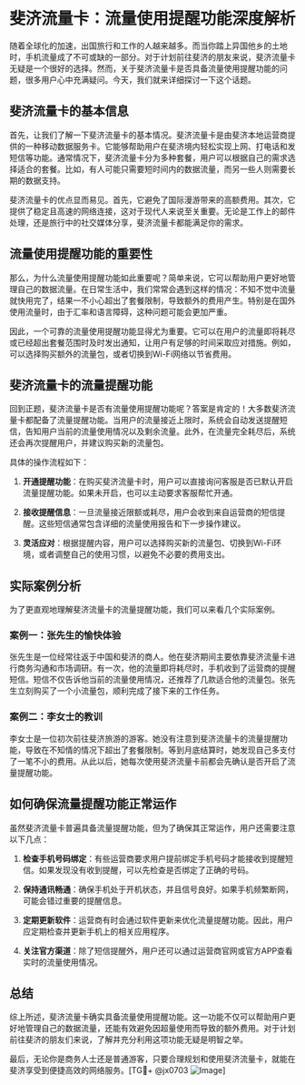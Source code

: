 # 斐济流量卡：流量使用提醒功能深度解析

随着全球化的加速，出国旅行和工作的人越来越多。而当你踏上异国他乡的土地时，手机流量成了不可或缺的一部分。对于计划前往斐济的朋友来说，斐济流量卡无疑是一个很好的选择。然而，关于斐济流量卡是否具备流量使用提醒功能的问题，很多用户心中充满疑问。今天，我们就来详细探讨一下这个话题。

## 斐济流量卡的基本信息

首先，让我们了解一下斐济流量卡的基本情况。斐济流量卡是由斐济本地运营商提供的一种移动数据服务卡。它能够帮助用户在斐济境内轻松实现上网、打电话和发短信等功能。通常情况下，斐济流量卡分为多种套餐，用户可以根据自己的需求选择适合的套餐。比如，有人可能只需要短时间内的数据流量，而另一些人则需要长期的数据支持。

斐济流量卡的优点显而易见。首先，它避免了国际漫游带来的高额费用。其次，它提供了稳定且高速的网络连接，这对于现代人来说至关重要。无论是工作上的邮件处理，还是旅行中的社交媒体分享，斐济流量卡都能满足你的需求。

## 流量使用提醒功能的重要性

那么，为什么流量使用提醒功能如此重要呢？简单来说，它可以帮助用户更好地管理自己的数据流量。在日常生活中，我们常常会遇到这样的情况：不知不觉中流量就快用完了，结果一不小心超出了套餐限制，导致额外的费用产生。特别是在国外使用流量时，由于汇率和语言障碍，这种问题可能会更加严重。

因此，一个可靠的流量使用提醒功能显得尤为重要。它可以在用户的流量即将耗尽或已经超出套餐范围时及时发出通知，让用户有足够的时间采取应对措施。例如，可以选择购买额外的流量包，或者切换到Wi-Fi网络以节省费用。

## 斐济流量卡的流量提醒功能

回到正题，斐济流量卡是否有流量使用提醒功能呢？答案是肯定的！大多数斐济流量卡都配备了流量提醒功能。当用户的流量接近上限时，系统会自动发送提醒短信，告知用户当前的流量使用情况以及剩余流量。此外，在流量完全耗尽后，系统还会再次提醒用户，并建议购买新的流量包。

具体的操作流程如下：

1. **开通提醒功能**：在购买斐济流量卡时，用户可以直接询问客服是否已默认开启流量提醒功能。如果未开启，也可以主动要求客服帮忙开通。
   
2. **接收提醒信息**：一旦流量接近限额或耗尽，用户会收到来自运营商的短信提醒。这些短信通常包含详细的流量使用报告和下一步操作建议。

3. **灵活应对**：根据提醒内容，用户可以选择购买新的流量包、切换到Wi-Fi环境，或者调整自己的使用习惯，以避免不必要的费用支出。

## 实际案例分析

为了更直观地理解斐济流量卡的流量提醒功能，我们可以来看几个实际案例。

### 案例一：张先生的愉快体验

张先生是一位经常往返于中国和斐济的商人。他在斐济期间主要依靠斐济流量卡进行商务沟通和市场调研。有一次，他的流量即将耗尽时，手机收到了运营商的提醒短信。短信不仅告诉他当前的流量使用情况，还推荐了几款适合他的流量包。张先生立刻购买了一个小流量包，顺利完成了接下来的工作任务。

### 案例二：李女士的教训

李女士是一位初次前往斐济旅游的游客。她没有注意到斐济流量卡的流量提醒功能，导致在不知情的情况下超出了套餐限制。等到月底结算时，她发现自己多支付了一笔不小的费用。从此以后，她每次使用斐济流量卡前都会先确认是否开启了流量提醒功能。

## 如何确保流量提醒功能正常运作

虽然斐济流量卡普遍具备流量提醒功能，但为了确保其正常运作，用户还需要注意以下几点：

1. **检查手机号码绑定**：有些运营商要求用户提前绑定手机号码才能接收到提醒短信。如果发现没有收到提醒，可以先检查是否绑定了正确的号码。

2. **保持通讯畅通**：确保手机处于开机状态，并且信号良好。如果手机频繁断网，可能会错过重要的提醒信息。

3. **定期更新软件**：运营商有时会通过软件更新来优化流量提醒功能。因此，用户应定期检查并更新手机上的相关应用程序。

4. **关注官方渠道**：除了短信提醒外，用户还可以通过运营商官网或官方APP查看实时的流量使用情况。

## 总结

综上所述，斐济流量卡确实具备流量使用提醒功能。这一功能不仅可以帮助用户更好地管理自己的数据流量，还能有效避免因超量使用而导致的额外费用。对于计划前往斐济的朋友们来说，了解并充分利用这项功能无疑是明智之举。

最后，无论你是商务人士还是普通游客，只要合理规划和使用斐济流量卡，就能在斐济享受到便捷高效的网络服务。[TG💪+ @jx0703 ![Image](https://github.com/user-attachments/assets/dbca1d08-cadb-493c-b0ec-ad6f7a83f270)]